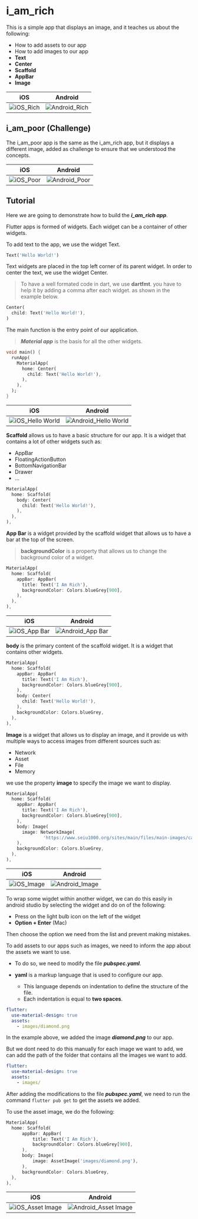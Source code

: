 # i_am_rich

This is a simple app that displays an image, and it teaches us about the following:

- How to add assets to our app
- How to add images to our app
- **Text**
- **Center**
- **Scaffold**
- **AppBar**
- **Image**

| iOS | Android |
|--|--|
|![iOS_Rich](screenshots/iphone14ProMax_4.png)|![Android_Rich](screenshots/nexus6_4.png)|

## i_am_poor (Challenge)

The i_am_poor app is the same as the i_am_rich app, but it displays a different image, added as challenge to ensure that we understood the concepts.

| iOS | Android |
|--|--|
|![iOS_Poor](screenshots/iphone14ProMax_5.png)|![Android_Poor](screenshots/nexus6_5.png)|

## Tutorial

Here we are going to demonstrate how to build the ***i_am_rich app***.

Flutter apps is formed of widgets.
Each widget can be a container of other widgets.

To add text to the app, we use the widget Text.

```dart
Text('Hello World!')
```

Text widgets are placed in the top left corner of its parent widget.
In order to center the text, we use the widget Center.

> To have a well formated code in dart, we use **dartfmt**.
> you have to help it by adding a comma after each widget. 
> as shown in the example below.

```dart
Center(
  child: Text('Hello World!'),
)
```

The main function is the entry point of our application.
> ***Material app*** is the basis for all the other widgets.

```dart
void main() {
  runApp(
    MaterialApp(
      home: Center(
        child: Text('Hello World!'),
      ),
    ),
  );
}
```

| iOS | Android |
|--|--|
|![iOS_Hello World](screenshots/iphone14ProMax_1.png)|![Android_Hello World](screenshots/nexus6_1.png)|

**Scaffold** allows us to have a basic structure for our app. It is a widget that contains a lot of other widgets such as:

- AppBar
- FloatingActionButton
- BottomNavigationBar
- Drawer
- ...

```dart
MaterialApp(
  home: Scaffold(
    body: Center(
      child: Text('Hello World!'),
    ),
  ),
),
```

**App Bar** is a widget provided by the scaffold widget that allows us to have a bar at the top of the screen.
> **backgroundColor** is a property that allows us to change the background color of a widget.

```dart
MaterialApp(
  home: Scaffold(
    appBar: AppBar(
      title: Text('I Am Rich'),
      backgroundColor: Colors.blueGrey[900],
    ),
  ),
),
```

| iOS | Android |
|--|--|
|![iOS_App Bar](screenshots/iphone14ProMax_2.png)|![Android_App Bar](screenshots/nexus6_2.png)|

**body** is the primary content of the scaffold widget. It is a widget that contains other widgets.

```dart
MaterialApp(
  home: Scaffold(
    appBar: AppBar(
      title: Text('I Am Rich'),
      backgroundColor: Colors.blueGrey[900],
    ),
    body: Center(
      child: Text('Hello World!'),
    ),
    backgroundColor: Colors.blueGrey,
  ),
),
```

**Image** is a widget that allows us to display an image, and it provide us with multiple ways to access images from different sources such as:

- Network
- Asset
- File
- Memory

we use the property **image** to specify the image we want to display.

```dart
MaterialApp(
  home: Scaffold(
    appBar: AppBar(
      title: Text('I Am Rich'),
      backgroundColor: Colors.blueGrey[900],
    ),
    body: Image(
      image: NetworkImage(
              'https://www.seiu1000.org/sites/main/files/main-images/camera_lense_0.jpeg'),
    ),
    backgroundColor: Colors.blueGrey,
  ),
),
```

| iOS | Android |
|--|--|
|![iOS_Image](screenshots/iphone14ProMax_3.png)|![Android_Image](screenshots/nexus6_3.png)|

To wrap some wigdet within another widget, we can do this easily in android studio by selecting the widget and do on of the following:

- Press on the light bulb icon on the left of the widget
- **Option + Enter** (Mac)

Then choose the option we need from the list and prevent making mistakes.

To add assets to our apps such as images, we need to inform the app about the assets we want to use.

- To do so, we need to modify the file ***pubspec.yaml***.
- **yaml** is a markup language that is used to configure our app.

  - This language depends on indentation to define the structure of the file.
  - Each indentation is equal to **two spaces**.

```yaml
flutter:
  use-material-design: true
  assets:
    - images/diamond.png
```

In the example above, we added the image ***diamond.png*** to our app.

But we dont need to do this manually for each image we want to add, we can add the path of the folder that contains all the images we want to add.

```yaml
flutter:
  use-material-design: true
  assets:
    - images/
```

After adding the modifications to the file ***pubspec.yaml***, we need to run the command `flutter pub get` to get the assets we added.


To use the asset image, we do the following:

```dart
MaterialApp(
  home: Scaffold(
      appBar: AppBar(
          title: Text('I Am Rich'),
          backgroundColor: Colors.blueGrey[900],
      ),
      body: Image(
          image: AssetImage('images/diamond.png'),
      ),
      backgroundColor: Colors.blueGrey,
  ),
),
```

| iOS | Android |
|--|--|
|![iOS_Asset Image](screenshots/iphone14ProMax_4.png)|![Android_Asset Image](screenshots/nexus6_4.png)|